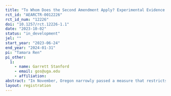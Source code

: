 ```yaml
---
title: "To Whom Does the Second Amendment Apply? Experimental Evidence of Law enforcement’s Impact on Equitable Access to Firearms"
rct_id: "AEARCTR-0012226"
rct_id_num: "12226"
doi: "10.1257/rct.12226-1.1"
date: "2023-10-02"
status: "in_development"
jel: ""
start_year: "2023-06-24"
end_year: "2024-01-31"
pi: "Tamara Ren"
pi_other:
  1:
    - name: Garrett Stanford
    - email: gos@uga.edu
    - affiliation: 
abstract: "In November, Oregon narrowly passed a measure that restricts the possession of firearms, reflecting a national push for stricter gun control. The new law charges the Oregon State Police (OSP) with issuing permits to lawfully own a firearm and allows the OSP discretion when deciding to issue a permit. While proponents of the law have lauded the discretionary power, opponents are concerned that designating an institution that potentially struggles with biased practices as an important gatekeeper could have unintended impacts. We use a field experiment to test for the presence of racial discrimination concerning firearm ownership."
layout: registration
---
```


